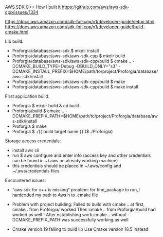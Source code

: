 AWS SDK C++
How I built it
https://github.com/aws/aws-sdk-cpp/issues/1334

https://docs.aws.amazon.com/sdk-for-cpp/v1/developer-guide/setup.html
https://docs.aws.amazon.com/sdk-for-cpp/v1/developer-guide/build-cmake.html

Lib build:
- Proforgia/database/aws-sdk $ mkdir install
- Proforgia/database/aws-sdk/aws-sdk-cpp $ mkdir build
- Proforgia/database/aws-sdk/aws-sdk-cpp/build $ cmake .. -DCMAKE_BUILD_TYPE=Debug -DBUILD_ONLY="s3"  -DCMAKE_INSTALL_PREFIX=$HOME/path/to/project/Proforgia/database/aws-sdk/install
- Proforgia/database/aws-sdk/aws-sdk-cpp/build $ make
- Proforgia/database/aws-sdk/aws-sdk-cpp/build $ make install

First application build:
- Proforgia $ mkdir build & cd build
- Proforgia/build $  cmake .. -DCMAKE_PREFIX_PATH=$HOME/path/to/project/Proforgia/database/aws-sdk/install
- Proforgia $  make
- Proforgia $  ./{{ build target name }}  ($ ./Proforgia)

Storage access credentials:
- install aws cli
- run $ aws configure and enter info (access key and other credentials can be found in ~/.aws on already working machine)
- this credentials should be placed in ~/.aws/config and ~/.aws/credentials files



Encountered issues:
- “aws sdk for c++ is missing” problem:
for find_package to run, I hardcoded my path to Aws.h to .cmake file

- Problem with project building:
Failed to build with cmake .. at first, 
cmake . from Proforgia/ worked
Then cmake .. from Proforgia/build had worked as well
! After establishing work cmake .. without -DCMAKE_PREFIX_PATH was successfully working as well

- Cmake version 19 failing to build lib
Use Cmake version 18.5 instead